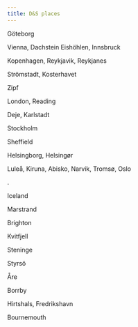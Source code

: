 ```yaml
---
title: D&S places
---
```

Göteborg

Vienna, Dachstein Eishöhlen, Innsbruck

Kopenhagen, Reykjavik, Reykjanes

Strömstadt, Kosterhavet

Zipf

London, Reading

Deje, Karlstadt

Stockholm

Sheffield

Helsingborg, Helsingør

Luleå, Kiruna, Abisko, Narvik, Tromsø, Oslo

.

Iceland

Marstrand

Brighton

Kvitfjell

Steninge

Styrsö

Åre

Borrby

Hirtshals, Fredrikshavn

Bournemouth